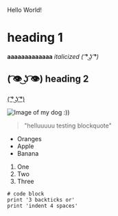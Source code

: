 Hello World!
# heading 1

**aaaaaaaaaaaaa**
*italicized ( ͡° ͜ʖ ͡°)*

## ( ͡👁️ ͜ʖ ͡👁️) heading 2

[( ͡° ͜ʖ ͡°)](https://google.com)

![Image of my dog :))]()

> "helluuuuu testing blockquote"

* Oranges
* Apple
* Banana

1. One
2. Two
3. Three

```
# code block
print '3 backticks or'
print 'indent 4 spaces'
``` 
